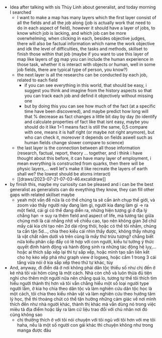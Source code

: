 - Idea after talking with sis Thùy Linh about generalist, and today morning I searched
	- I want to make a map has many layers which the first layer consist of all the fields and all the job along (job is actually work that need to do in each aspect of field), however it should have a layer of jobs, to know which job is lacking, and which job can be more overwhelming, when clicking in each, besides objective judges, there will also be factual information which name the work objective and idk the level of difficulties, the tasks and methods, skillset to finish those within that job (maybe if you want to use this layer of map like layers of gg map you can include the human experience in those task, whether it is interact with objects or human, well in some job fields, there are typical type of person, you know?)
	- the next layer is all the researchs can be conducted by each job, related to each field
		- if you can see everything in this world, that should be easy, i suggest you think and imagine from the history aspects so that you can track each job and defind it objectively without missing one
		- but by doing this you can see how much of the fact (at a specific time have been discovered), and maybe predict how long will that % decrease as fact changes a little bit day by day (to identify and calculate properties of fact like that isnt easy, maybe you should do it like 1=1 means fact is still the same, 0,5 compare with one, means it is half right (or maybe not right anymore), but who can check it, moreover it depends on fields aswell such as human fields change slower compare to science)
	- the last layer is the connection between all those information (research, factual, report, theory ... together, and i think i have thought about this before, it can have many layer of employment, i mean everything is constructed from quarks, then there will be physic layers,... well let's make it like recreate the layers of earth shall we? the lowest should be atoms interact)
	- [[draws/2023-07-21-07-03-46.excalidraw]]
- by finish this, maybe my curiosity can be pleased and i can be the best generalist as generalists can do eveything they know, they can fill other gaps with related skillset maybe
	- yeah một vấn đề nữa là có thể chúng ta sẽ cần ảnh chụp thế giới, và zoom vào thấy người này đang làm gì, người kia đang làm gì -> ra một field, cái gì có thể đang diễn ra, những hiện tượng gì ở địa lý chẳng hạn -> suy ra thêm field and aspect of life, mà tương tác giữa chúng mới là cái nhằng nhịt về chiều cao, tạo nên không gian 3d chứ mấy cái kia chỉ tạo nên 2d dài rộng thôi, hoặc có thể tôi nhầm, chúng ta cần tận 5d..., chia theo kiểu cái nhìn thấy được, không thấy nhưng là vật chất nằm dưới và trên cùng là mấy thứ trừu tượng? chẳng biết nữa kiểu phân cấp đấy có lẽ hợp với con người, kiểu tư tưởng ý thức quyết định hành động và hành động sinh ra những tác động hệ lụy,... hoặc ai thích sắp xếp lại thì tự sắp xếp, hoặc mình tạo sẵn liên kết cho họ kéo xếp phá như graph view ở logseq, hoặc cầm 1 trong 3 cái tầng vừa nói ở kia sắp xếp theo thứ tự khác, tùy
- And, anyway, đi điền dã ở nơi không phải dân tộc thiểu số như chị đến ở ké nhà tôi vài hôm cũng là một cách. Nhà còn chỗ và luôn thừa đủ tiện nghi cho thêm một người nữa nên chẳng quá lo, tương tự thế tôi thích tìm hiểu người thành thị hơn và tôi vẫn chẳng hiểu một số loại người type người lắm, ở kia họ chia theo dân tộc và làm nghiên cứu dân tộc học là một cách, tôi chia theo kiểu nhân vật và làm nghiên cứu theo hướng tâm lý học, thế thì thoáng chút có thể tận hưởng những cảm giác về nơi mình thích đến như nhà người khác, thành thị khác mà vẫn dùng nó trong việc miêu tả địa điểm hoặc lấy ra làm cứ liệu trao đổi với chủ nhân nơi đó cũng không sao
	- chị thường thích ở với tôi nói chuyện với tôi ngủ với tôi hơn với mẹ tôi haha, nếu là một số người con gái khác thì chuyện không như trong manga được đâu